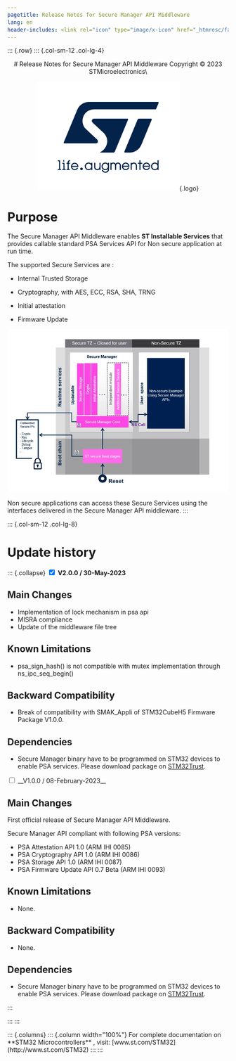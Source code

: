 ```yaml
---
pagetitle: Release Notes for Secure Manager API Middleware
lang: en
header-includes: <link rel="icon" type="image/x-icon" href="_htmresc/favicon.png" />
---
```


::: {.row}
::: {.col-sm-12 .col-lg-4}

<center>
# Release Notes for Secure Manager API Middleware
Copyright &copy; 2023 STMicroelectronics\

[![ST logo](_htmresc/st_logo_2020.png)](https://www.st.com){.logo}
</center>

# Purpose

The Secure Manager API Middleware enables **ST Installable Services** that provides callable standard PSA Services API for Non secure application at run time.

The supported Secure Services are :

- Internal Trusted Storage

- Cryptography, with AES, ECC, RSA, SHA, TRNG

- Initial attestation

- Firmware Update

![ST_Installable_Services](_htmresc/st_installable_services.JPG)

Non secure applications can access these Secure Services using the interfaces delivered in the Secure Manager API middleware.
:::

::: {.col-sm-12 .col-lg-8}
# Update history

::: {.collapse}
<input type="checkbox" id="collapse-section2" checked aria-hidden="true">
<label for="collapse-section2" checked aria-hidden="true">__V2.0.0 / 30-May-2023__</label>
<div>

## Main Changes

- Implementation of lock mechanism in psa api
- MISRA compliance
- Update of the middleware file tree

## Known Limitations

- psa_sign_hash() is not compatible with mutex implementation through ns_ipc_seq_begin()

## Backward Compatibility

- Break of compatibility with SMAK_Appli of STM32CubeH5 Firmware Package V1.0.0.

## Dependencies

- Secure Manager binary have to be programmed on STM32 devices to enable PSA services. Please download package on [STM32Trust](https://www.st.com/content/st_com/en/ecosystems/stm32trust.html).

</div>

<input type="checkbox" id="collapse-section1" aria-hidden="true">
<label for="collapse-section1" checked aria-hidden="true">__V1.0.0 / 08-February-2023__</label>
<div>

## Main Changes

First official release of Secure Manager API Middleware.

Secure Manager API compliant with following PSA versions:

- PSA Attestation API 1.0 (ARM IHI 0085)
- PSA Cryptography API 1.0 (ARM IHI 0086)
- PSA Storage API 1.0 (ARM IHI 0087)
- PSA Firmware Update API 0.7 Beta (ARM IHI 0093)

## Known Limitations

- None.

## Backward Compatibility

- None.

## Dependencies

- Secure Manager binary have to be programmed on STM32 devices to enable PSA services. Please download package on [STM32Trust](https://www.st.com/content/st_com/en/ecosystems/stm32trust.html).

</div>
:::


:::
:::

<footer class="sticky">
::: {.columns}
::: {.column width="100%"}
For complete documentation on **STM32 Microcontrollers** ,
visit: [www.st.com/STM32](http://www.st.com/STM32)
:::
:::
</footer>

